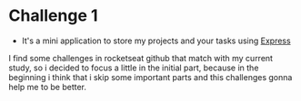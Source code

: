 # Challenge 1

- It's a mini application to store my projects and your tasks using [Express](https://expressjs.com/pt-br/)

I find some challenges in rocketseat github that match with my current study, so i decided to focus a little in the initial part, because in the beginning i think that i skip some important parts and this challenges gonna help me to be better.
